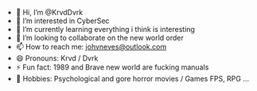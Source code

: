 - 👋 Hi, I’m @KrvdDvrk
- 👀 I’m interested in CyberSec
- 🌱 I’m currently learning everything i think is interesting
- 💞️ I’m looking to collaborate on the new world order
- 📫 How to reach me: johvneves@outlook.com
- 😄 Pronouns: Krvd / Dvrk
- ⚡ Fun fact: 1989 and Brave new world are fucking manuals
- 👾 Hobbies: Psychological and gore horror movies / Games FPS, RPG ...

<!---
KrvdDvrk/KrvdDvrk is a ✨ special ✨ repository because its `README.md` (this file) appears on your GitHub profile.
You can click the Preview link to take a look at your changes.
--->
